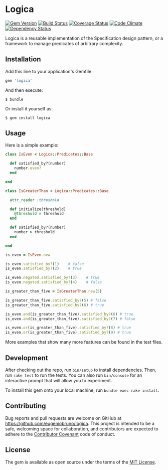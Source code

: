 # Logica

[![Gem Version](https://badge.fury.io/rb/logica.svg)](https://badge.fury.io/rb/logica)
[![Build Status](https://travis-ci.org/eugeniobruno/logica.svg?branch=master)](https://travis-ci.org/eugeniobruno/logica)
[![Coverage Status](https://coveralls.io/repos/github/eugeniobruno/logica/badge.svg?branch=master)](https://coveralls.io/github/eugeniobruno/logica?branch=master)
[![Code Climate](https://codeclimate.com/github/eugeniobruno/logica.svg)](https://codeclimate.com/github/eugeniobruno/logica)
[![Dependency Status](https://gemnasium.com/eugeniobruno/logica.svg)](https://gemnasium.com/eugeniobruno/logica)

Logica is a reusable implementation of the Specification design pattern, or a framework to manage predicates of arbitrary complexity.

## Installation

Add this line to your application's Gemfile:

```ruby
gem 'logica'
```

And then execute:

    $ bundle

Or install it yourself as:

    $ gem install logica

## Usage

Here is a simple example:

```ruby
class IsEven < Logica::Predicates::Base

  def satisfied_by?(number)
    number.even?
  end

end

class IsGreaterThan < Logica::Predicates::Base

  attr_reader :threshold

  def initialize(threshold)
    @threshold = threshold
  end

  def satisfied_by?(number)
    number > threshold
  end

end

is_even = IsEven.new

is_even.satisfied_by?(1)    # false
is_even.satisfied_by?(2)    # true

is_even.negated.satisfied_by?(3)    # true
is_even.negated.satisfied_by?(4)    # false

is_greater_than_five = IsGreaterThan.new(5)

is_greater_than_five.satisfied_by?(5) # false
is_greater_than_five.satisfied_by?(6) # true

is_even.and(is_greater_than_five).satisfied_by?(6) # true
is_even.and(is_greater_than_five).satisfied_by?(7) # false

is_even.or(is_greater_than_five).satisfied_by?(8) # true
is_even.or(is_greater_than_five).satisfied_by?(9) # true
```

More examples that show many more features can be found in the test files.


## Development

After checking out the repo, run `bin/setup` to install dependencies. Then, run `rake test` to run the tests. You can also run `bin/console` for an interactive prompt that will allow you to experiment.

To install this gem onto your local machine, run `bundle exec rake install`.

## Contributing

Bug reports and pull requests are welcome on GitHub at https://github.com/eugeniobruno/logica. This project is intended to be a safe, welcoming space for collaboration, and contributors are expected to adhere to the [Contributor Covenant](http://contributor-covenant.org) code of conduct.


## License

The gem is available as open source under the terms of the [MIT License](http://opensource.org/licenses/MIT).

